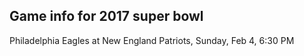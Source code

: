 ## Game info for 2017 super bowl
Philadelphia Eagles at New England Patriots, Sunday, Feb 4, 6:30 PM

